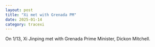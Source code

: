 ```yaml
---
layout: post
title: "Xi met with Grenada PM"
date: 2025-01-14
category: tracexi
---
```


On 1/13, Xi Jinping met with Grenada Prime Minister, Dickon Mitchell.
